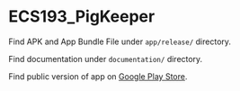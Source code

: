 # ECS193_PigKeeper

Find APK and App Bundle File under `app/release/` directory.

Find documentation under `documentation/` directory.

Find public version of app on [Google Play Store](https://play.google.com/store/apps/details?id=com.ucdavis.pigkeeper&hl=en_US).
